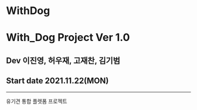 <h1> WithDog</h1>

# With_Dog Project Ver 1.0 
## Dev 이진영, 허우재, 고재찬, 김기범 
## Start date 2021.11.22(MON)
<hr>
유기견 통합 플렛폼 프로젝트 
